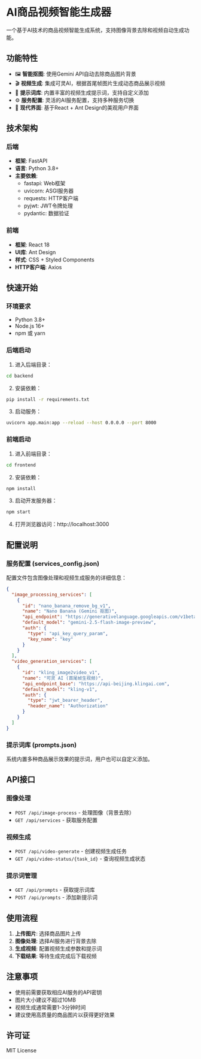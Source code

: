 # AI商品视频智能生成器

一个基于AI技术的商品视频智能生成系统，支持图像背景去除和视频自动生成功能。

## 功能特性

- 🖼️ **智能抠图**: 使用Gemini API自动去除商品图片背景
- 🎬 **视频生成**: 集成可灵AI，根据首尾帧图片生成动态商品展示视频
- 📝 **提示词库**: 内置丰富的视频生成提示词，支持自定义添加
- ⚙️ **服务配置**: 灵活的AI服务配置，支持多种服务切换
- 🎨 **现代界面**: 基于React + Ant Design的美观用户界面

## 技术架构

### 后端
- **框架**: FastAPI
- **语言**: Python 3.8+
- **主要依赖**: 
  - fastapi: Web框架
  - uvicorn: ASGI服务器
  - requests: HTTP客户端
  - pyjwt: JWT令牌处理
  - pydantic: 数据验证

### 前端
- **框架**: React 18
- **UI库**: Ant Design
- **样式**: CSS + Styled Components
- **HTTP客户端**: Axios

## 快速开始

### 环境要求
- Python 3.8+
- Node.js 16+
- npm 或 yarn

### 后端启动

1. 进入后端目录：
```bash
cd backend
```

2. 安装依赖：
```bash
pip install -r requirements.txt
```

3. 启动服务：
```bash
uvicorn app.main:app --reload --host 0.0.0.0 --port 8000
```

### 前端启动

1. 进入前端目录：
```bash
cd frontend
```

2. 安装依赖：
```bash
npm install
```

3. 启动开发服务器：
```bash
npm start
```

4. 打开浏览器访问：http://localhost:3000

## 配置说明

### 服务配置 (services_config.json)

配置文件包含图像处理和视频生成服务的详细信息：

```json
{
  "image_processing_services": [
    {
      "id": "nano_banana_remove_bg_v1",
      "name": "Nano Banana (Gemini 抠图)",
      "api_endpoint": "https://generativelanguage.googleapis.com/v1beta/models/gemini-2.5-flash-image-preview:generateContent",
      "default_model": "gemini-2.5-flash-image-preview",
      "auth": {
        "type": "api_key_query_param",
        "key_name": "key"
      }
    }
  ],
  "video_generation_services": [
    {
      "id": "kling_image2video_v1",
      "name": "可灵 AI (首尾帧生视频)",
      "api_endpoint_base": "https://api-beijing.klingai.com",
      "default_model": "kling-v1",
      "auth": {
        "type": "jwt_bearer_header",
        "header_name": "Authorization"
      }
    }
  ]
}
```

### 提示词库 (prompts.json)

系统内置多种商品展示效果的提示词，用户也可以自定义添加。

## API接口

### 图像处理
- `POST /api/image-process` - 处理图像（背景去除）
- `GET /api/services` - 获取服务配置

### 视频生成
- `POST /api/video-generate` - 创建视频生成任务
- `GET /api/video-status/{task_id}` - 查询视频生成状态

### 提示词管理
- `GET /api/prompts` - 获取提示词库
- `POST /api/prompts` - 添加新提示词

## 使用流程

1. **上传图片**: 选择商品图片上传
2. **图像处理**: 选择AI服务进行背景去除
3. **生成视频**: 配置视频生成参数和提示词
4. **下载结果**: 等待生成完成后下载视频

## 注意事项

- 使用前需要获取相应AI服务的API密钥
- 图片大小建议不超过10MB
- 视频生成通常需要1-3分钟时间
- 建议使用高质量的商品图片以获得更好效果

## 许可证

MIT License